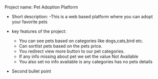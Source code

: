Project name: Pet Adoption Platform
- Short description: 
     -This is a web based platform where you can adopt your favorite pets
     
-  key features of the project:
     * You can see pets based on categories like dogs,cats,bird etc.
     * Can sortlist pets based on the pets price.
     * You redirect view more button to our pet categories.
     * If any info missing about pet we set the value Not Available
     * You also set no info available is any categories has no pets details
- Second bullet point

